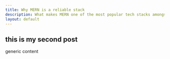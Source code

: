 ```yaml
---
title: Why MERN is a reliable stack
description: What makes MERN one of the most popular tech stacks amongst big companies like Google, Facebook and Uber.
layout: default
---
```


## this is my second post

generic content